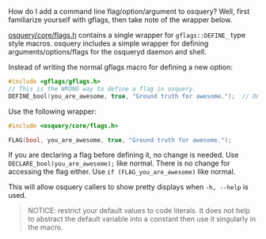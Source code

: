 How do I add a command line flag/option/argument to osquery? Well, first familiarize yourself with gflags, then take note of the wrapper below.

[osquery/core/flags.h](https://github.com/osquery/osquery/blob/master/osquery/core/flags.h) contains a single wrapper for `gflags::DEFINE_` type style macros. osquery includes a simple wrapper for defining arguments/options/flags for the osqueryd daemon and shell.

Instead of writing the normal gflags macro for defining a new option:

```cpp
#include <gflags/gflags.h>
// This is the WRONG way to define a flag in osquery.
DEFINE_bool(you_are_awesome, true, "Ground truth for awesome.");  // DON'T DO THIS!
```

Use the following wrapper:

```cpp
#include <osquery/core/flags.h>

FLAG(bool, you_are_awesome, true, "Ground truth for awesome.");
```

If you are declaring a flag before defining it, no change is needed. Use `DECLARE_bool(you_are_awesome);` like normal. There is no change for accessing the flag either. Use `if (FLAG_you_are_awesome)` like normal.

This will allow osquery callers to show pretty displays when `-h, --help` is used.

> NOTICE: restrict your default values to code literals. It does not help to abstract the default variable into a constant then use it singularly in the macro.
